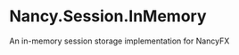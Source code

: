 Nancy.Session.InMemory
======================

An in-memory session storage implementation for NancyFX
